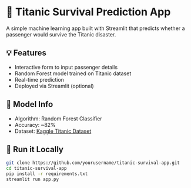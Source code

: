 # 🚢 Titanic Survival Prediction App

A simple machine learning app built with Streamlit that predicts whether a passenger would survive the Titanic disaster.

## 💡 Features

- Interactive form to input passenger details
- Random Forest model trained on Titanic dataset
- Real-time prediction
- Deployed via Streamlit (optional)

## 🧠 Model Info

- Algorithm: Random Forest Classifier
- Accuracy: ~82%
- Dataset: [Kaggle Titanic Dataset](https://www.kaggle.com/c/titanic/data)

## 🚀 Run it Locally

```bash
git clone https://github.com/yourusername/titanic-survival-app.git
cd titanic-survival-app
pip install -r requirements.txt
streamlit run app.py
